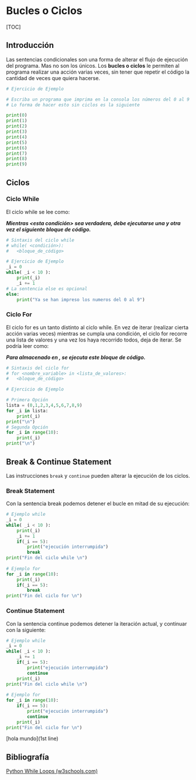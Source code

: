# Bucles o Ciclos

[TOC]

## Introducción

Las sentencias condicionales son una forma de alterar el flujo de ejecución del programa. Mas no son los únicos. Los **bucles o ciclos** le permiten al programa realizar una acción varias veces, sin tener que repetir el código la cantidad de veces que quiera hacerse.

```python
# Ejercicio de Ejemplo

# Escriba un programa que imprima en la consola los números del 0 al 9
# Lo forma de hacer esto sin ciclos es la siguiente

print(0)
print(1)
print(2)
print(3)
print(4)
print(5)
print(6)
print(7)
print(8)
print(9)

```

## Ciclos

### Ciclo While

El ciclo while se lee como: 

***Mientras <esta condición> sea verdadera, debe ejecutarse una y otra vez el siguiente bloque de código.***

```python
# Sintaxis del ciclo while
# while( <condición>):
# 	<bloque_de_código>

# Ejercicio de Ejemplo
_i = 0
while( _i < 10 ):
    print(_i)
    _i += 1
# La sentencia else es opcional
else:
    print("Ya se han impreso los numeros del 0 al 9")
```

### Ciclo For

El ciclo for es un tanto distinto al ciclo while. En vez de iterar (realizar cierta acción varias veces) mientras se cumpla una condición, el ciclo for recorre una lista de valores y una vez los haya recorrido todos, deja de iterar. Se podría leer como:

***Para <este valor> almacenado en <esta lista de valores>, se ejecuta este bloque de código.***

```python
# Sintaxis del ciclo for
# for <nombre_variable> in <lista_de_valores>:
# 	<bloque_de_código>

# Ejercicio de Ejemplo

# Primera Opción
lista = (0,1,2,3,4,5,6,7,8,9)
for _i in lista:
    print(_i)
print("\n")
# Segunda Opción
for _i in range(10):
    print(_i)
print("\n")
```

## Break & Continue Statement

Las instrucciones `break` y `continue` pueden alterar la ejecución de los ciclos.

### Break Statement

Con la sentencia break podemos detener el bucle en mitad de su ejecución:

```python
# Ejemplo while
_i = 0
while( _i < 10 ):
    print(_i)
    _i += 1
    if(_i == 5):
        print("ejecución interrumpida")
        break
print("Fin del ciclo while \n")
        
# Ejemplo for
for _i in range(10):
    print(_i)
    if(_i == 5):
        break
print("Fin del ciclo for \n")
```

### Continue Statement

Con la sentencia continue podemos detener la iteración actual, y continuar con la siguiente:

```python
# Ejemplo while
_i = 0
while( _i < 10 ):
    _i += 1
    if(_i == 5):
	    print("ejecución interrumpida")
	    continue
    print(_i)
print("Fin del ciclo while \n")
        
# Ejemplo for
for _i in range(10):
    if(_i == 5):
        print("ejecución interrumpida")
    	continue
    print(_i)
print("Fin del ciclo for \n")
```

[hola mundo](1st line)

## Bibliografía

[Python While Loops (w3schools.com)](https://www.w3schools.com/python/python_while_loops.asp)
